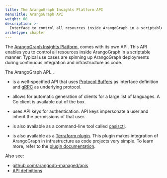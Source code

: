 ```yaml
---
title: The ArangoGraph Insights Platform API
menuTitle: ArangoGraph API
weight: 60
description: >-
  Interface to control all resources inside ArangoGraph in a scriptable manner
archetype: chapter
---
```

The [ArangoGraph Insights Platform](https://cloud.arangodb.com/home?utm_source=docs&utm_medium=cluster_pages&utm_campaign=docs_traffic),
comes with its own API. This API enables you to control all
resources inside ArangoGraph in a scriptable manner. Typical use cases are spinning
up ArangoGraph deployments during continuous integration and infrastructure as code.

The ArangoGraph API…

- is a well-specified API that uses
  [Protocol Buffers](https://developers.google.com/protocol-buffers/)
  as interface definition and [gRPC](https://grpc.io/) as
  underlying protocol.

- allows for automatic generation of clients for a large list of languages.
  A Go client is available out of the box.

- uses API keys for authentication. API keys impersonate a user and inherit
  the permissions of that user.

- is also available as a command-line tool called [oasisctl](../oasisctl/_index.md).

- is also available as a
  [Terraform plugin](https://github.com/arangodb-managed/terraform-provider-oasis/).
  This plugin makes integration of ArangoGraph in infrastructure as code projects
  very simple. To learn more, refer to the [plugin documentation](https://registry.terraform.io/providers/arangodb-managed/oasis/latest/docs).

Also see:
- [github.com/arangodb-managed/apis](https://github.com/arangodb-managed/apis/)
- [API definitions](https://arangodb-managed.github.io/apis/index.html)
